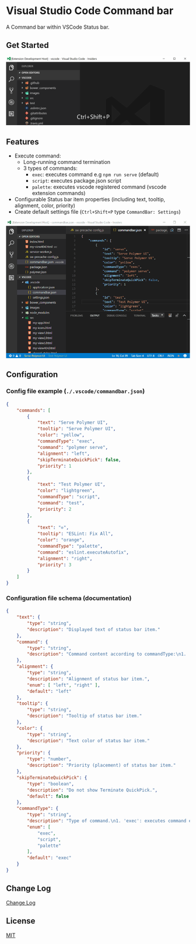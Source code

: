 # Visual Studio Code Command bar

A Command bar within VSCode Status bar.

## Get Started

[![Get Started](getstarted.gif)](getstarted.gif)

## Features

* Execute command:
	- Long-running command termination
	- 3 types of commands:
		* `exec`: executes command e.g `npm run serve` (default)
		* `script`: executes package.json script
		* `palette`: executes vscode registered command (vscode extension commands)
* Configurable Status bar item properties (including text, tooltip, alignment, color, priority)
* Create default settings file (`Ctrl+Shift+P` type `CommandBar: Settings`)

[![Demo](demo.gif)](demo.gif)


## Configuration

### Config file example (`./.vscode/commandbar.json`)
```json
{
	"commands": [
		{
			"text": "Serve Polymer UI",
			"tooltip": "Serve Polymer UI",
			"color": "yellow",
			"commandType": "exec",
			"command": "polymer serve",
			"alignment": "left",
			"skipTerminateQuickPick": false,
			"priority": 1
		},
		{
			"text": "Test Polymer UI",
			"color": "lightgreen",
			"commandType": "script",
			"command": "test",
			"priority": 2
		},
		{
			"text": "❊",
			"tooltip": "ESLint: Fix All",
			"color": "orange",
			"commandType": "palette",
			"command": "eslint.executeAutofix",
			"alignment": "right",
			"priority": 3
		}
	]
}
```

### Configuration file schema (documentation)
```json
{
	"text": {
		"type": "string",
		"description": "Displayed text of status bar item."
	},
	"command": {
		"type": "string",
		"description": "Command content according to commandType:\n1. 'exec': executes command e.g 'npm run serve' (default).\n2. 'script': executes package.json script.\n3. 'palette': executes vscode registered command."
	},
	"alignment": {
		"type": "string",
		"description": "Alignment of status bar item.",
		"enum": [ "left", "right" ],
		"default": "left"
	},
	"tooltip": {
		"type": "string",
		"description": "Tooltip of status bar item."
	},
	"color": {
		"type": "string",
		"description": "Text color of status bar item."
	},
	"priority": {
		"type": "number",
		"description": "Priority (placement) of status bar item."
	},
	"skipTerminateQuickPick": {
		"type": "boolean",
		"description": "Do not show Terminate QuickPick.",
		"default": false
	},
	"commandType": {
		"type": "string",
		"description": "Type of command.\n1. 'exec': executes command e.g 'npm run serve' (default).\n2. 'script': executes package.json script.\n3. 'palette': executes vscode registered command.",
		"enum": [
			"exec",
			"script",
			"palette"
		],
		"default": "exec"
	}
}
```
## Change Log

[Change Log](CHANGELOG.md)

## License

[MIT](LICENSE.md)
